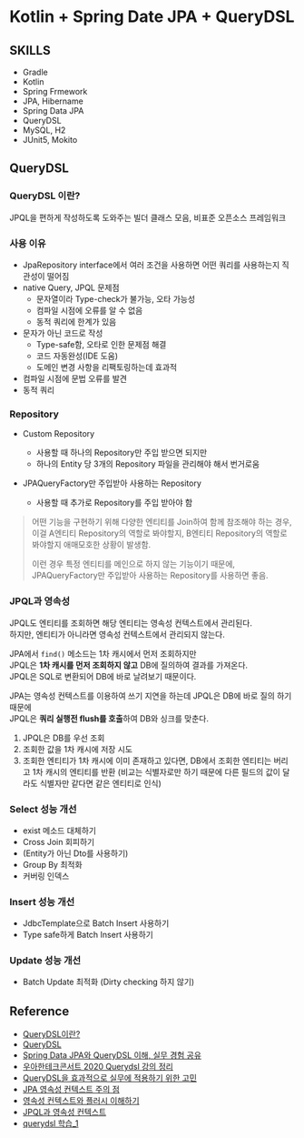 # Kotlin + Spring Date JPA + QueryDSL
## SKILLS
- Gradle
- Kotlin
- Spring Frmework
- JPA, Hibername
- Spring Data JPA
- QueryDSL
- MySQL, H2
- JUnit5, Mokito

## QueryDSL
### QueryDSL 이란?
JPQL을 편하게 작성하도록 도와주는 빌더 클래스 모음, 비표준 오픈소스 프레임워크

### 사용 이유
- JpaRepository interface에서 여러 조건을 사용하면 어떤 쿼리를 사용하는지 직관성이 떨어짐
- native Query, JPQL 문제점
  - 문자열이라 Type-check가 불가능, 오타 가능성
  - 컴파일 시점에 오류를 알 수 없음
  - 동적 쿼리에 한계가 있음
- 문자가 아닌 코드로 작성
  - Type-safe함, 오타로 인한 문제점 해결
  - 코드 자동완성(IDE 도움)
  - 도메인 변경 사항을 리팩토링하는데 효과적
- 컴파일 시점에 문법 오류를 발견
- 동적 쿼리

### Repository
- Custom Repository
  - 사용할 때 하나의 Repository만 주입 받으면 되지만
  - 하나의 Entity 당 3개의 Repository 파일을 관리해야 해서 번거로움

- JPAQueryFactory만 주입받아 사용하는 Repository
  - 사용할 때 추가로 Repository를 주입 받아야 함


> 어떤 기능을 구현하기 위해 다양한 엔티티를 Join하여 함께 참조해야 하는 경우,
> 이걸 A엔티티 Repository의 역할로 봐야할지, B엔티티 Repository의 역할로 봐야할지 애매모호한 상황이 발생함.
>
> 이런 경우 특정 엔티티를 메인으로 하지 않는 기능이기 때문에, JPAQueryFactory만 주입받아 사용하는 Repository를 사용하면 좋음.

### JPQL과 영속성
JPQL도 엔티티를 조회하면 해당 엔티티는 영속성 컨텍스트에서 관리된다.   
하지만, 엔티티가 아니라면 영속성 컨텍스트에서 관리되지 않는다.

JPA에서 `find()` 메소드는 1차 캐시에서 먼저 조회하지만   
JPQL은 **1차 캐시를 먼저 조회하지 않고** DB에 질의하여 결과를 가져온다.  
JPQL은 SQL로 변환되어 DB에 바로 날려보기 때문이다.

JPA는 영속성 컨텍스트를 이용하여 쓰기 지연을 하는데 JPQL은 DB에 바로 질의 하기 때문에  
JPQL은 **쿼리 실행전 flush를 호출**하여 DB와 싱크를 맞춘다.

1. JPQL은 DB를 우선 조회
2. 조회한 값을 1차 캐시에 저장 시도
3. 조회한 엔티티가 1차 캐시에 이미 존재하고 있다면, DB에서 조회한 엔티티는 버리고 1차 캐시의 엔티티를 반환
   (비교는 식별자로만 하기 때문에 다른 필드의 값이 달라도 식별자만 같다면 같은 엔티티로 인식)

### Select 성능 개선
- exist 메소드 대체하기
- Cross Join 회피하기
- (Entity가 아닌 Dto를 사용하기)
- Group By 최적화
- 커버링 인덱스

### Insert 성능 개선
- JdbcTemplate으로 Batch Insert 사용하기
- Type safe하게 Batch Insert 사용하기

### Update 성능 개선
- Batch Update 최적화 (Dirty checking 하지 않기)

## Reference
- [QueryDSL이란?](https://velog.io/@tigger/QueryDSL)
- [QueryDSL](https://velog.io/@ljinsk3?tag=Querydsl)
- [Spring Data JPA와 QueryDSL 이해, 실무 경험 공유](https://ict-nroo.tistory.com/117)
- [우아한테크콘서트 2020 Querydsl 강의 정리](https://kkambi.tistory.com/193)
- [QueryDSL을 효과적으로 실무에 적용하기 위한 고민](https://dico.me/java/articles/290/ko)
- [JPA 영속성 컨텍스트 주의 점](https://cheese10yun.github.io/jpa-persistent-context/)
- [영속성 컨텍스트와 플러시 이해하기](https://ict-nroo.tistory.com/130)
- [JPQL과 영속성 컨텍스트](https://jobc.tistory.com/206)
- [querydsl 학습_1](https://haepyung88.tistory.com/226)
